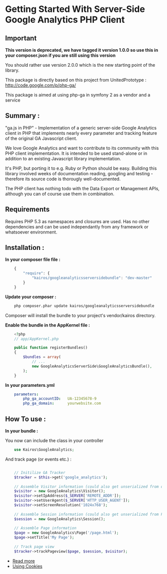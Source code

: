 Getting Started With Server-Side Google Analytics PHP Client
==================================

## Important  

**This version is deprecated, we have tagged it version 1.0.0 so use this in your composer.json if you are still using this version**

You should rather use version 2.0.0 which is the new starting point of the library.

This package is directly based on this project from UnitedPrototype : http://code.google.com/p/php-ga/ 

This package is aimed at using php-ga in symfony 2 as a vendor and a service


## Summary :
"ga.js in PHP" - Implementation of a generic server-side Google Analytics client in PHP that implements nearly every parameter and tracking feature of the original GA Javascript client.

We love Google Analytics and want to contribute to its community with this PHP client implementation. It is intended to be used stand-alone or in addition to an existing Javascript library implementation.

It's PHP, but porting it to e.g. Ruby or Python should be easy. Building this library involved weeks of documentation reading, googling and testing - therefore its source code is thorougly well-documented.

The PHP client has nothing todo with the Data Export or Management APIs, although you can of course use them in combination.

## Requirements

Requires PHP 5.3 as namespaces and closures are used. Has no other dependencies and can be used independantly from any framework or whatsoever environment.

## Installation :

**In your composer file file :**

``` js
    {
        "require": {
            "kairos/googleanalyticsserversidebundle": "dev-master"
        }
    }
```

**Update your composer :**

``` bash
    php composer.phar update kairos/googleanalyticsserversidebundle
```

Composer will install the bundle to your project's vendor/kairos directory.
    
**Enable the bundle in the AppKernel file :**

``` php
    <?php
    // app/AppKernel.php

    public function registerBundles()
    {
        $bundles = array(
            // ...
            new GoogleAnalyticsServerSide\GoogleAnalyticsBundle(),
        );
    }
```

**In your parameters.yml**

``` yaml
    parameters:
        php_ga_accountID:   UA-12345678-9
        php_ga_domain:      yourwebsite.com
```

## How To use :

**In your bundle :**

You now can include the class in your controller

``` php
    use Kairos\GoogleAnalytics;
```

And track page (or events etc.) :

``` php

    // Initilize GA Tracker
    $tracker = $this->get('google_analytics');
    
    // Assemble Visitor information (could also get unserialized from database)
    $visitor = new GoogleAnalytics\Visitor();
    $visitor->setIpAddress($_SERVER['REMOTE_ADDR']);
    $visitor->setUserAgent($_SERVER['HTTP_USER_AGENT']);
    $visitor->setScreenResolution('1024x768');
    
    // Assemble Session information (could also get unserialized from PHP session)
    $session = new GoogleAnalytics\Session();
    
    // Assemble Page information
    $page = new GoogleAnalytics\Page('/page.html');
    $page->setTitle('My Page');
    
    // Track page view
    $tracker->trackPageview($page, $session, $visitor);
```

- [Read more](https://github.com/kairosagency/GoogleAnalyticsBundle/tree/master/Resources/doc/index.md)
- [Using Cookies](https://github.com/kairosagency/GoogleAnalyticsBundle/tree/master/Resources/doc/using_cookies.md)
